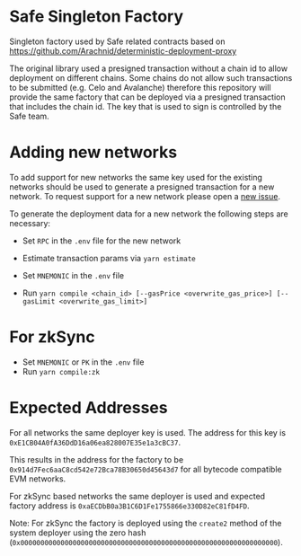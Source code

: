 # Safe Singleton Factory

Singleton factory used by Safe related contracts based on https://github.com/Arachnid/deterministic-deployment-proxy

The original library used a presigned transaction without a chain id to allow deployment on different chains. Some chains do not allow such transactions to be submitted (e.g. Celo and Avalanche) therefore this repository will provide the same factory that can be deployed via a presigned transaction that includes the chain id. The key that is used to sign is controlled by the Safe team.

# Adding new networks

To add support for new networks the same key used for the existing networks should be used to generate a presigned transaction for a new network. To request support for a new network please open a [new issue](https://github.com/gnosis/safe-singleton-factory/issues/new/choose).

To generate the deployment data for a new network the following steps are necessary:

- Set `RPC` in the `.env` file for the new network
- Estimate transaction params via `yarn estimate`

- Set `MNEMONIC` in the `.env` file
- Run `yarn compile <chain_id> [--gasPrice <overwrite_gas_price>] [--gasLimit <overwrite_gas_limit>]`

# For zkSync
- Set `MNEMONIC` or `PK` in the `.env` file
- Run `yarn compile:zk`

# Expected Addresses

For all networks the same deployer key is used. The address for this key is `0xE1CB04A0fA36DdD16a06ea828007E35e1a3cBC37`.

This results in the address for the factory to be `0x914d7Fec6aaC8cd542e72Bca78B30650d45643d7` for all bytecode compatible EVM networks.

For zkSync based networks the same deployer is used and expected factory address is `0xaECDbB0a3B1C6D1Fe1755866e330D82eC81fD4FD`.

Note: For zkSync the factory is deployed using the `create2` method of the system deployer using the zero hash (`0x0000000000000000000000000000000000000000000000000000000000000000`).
